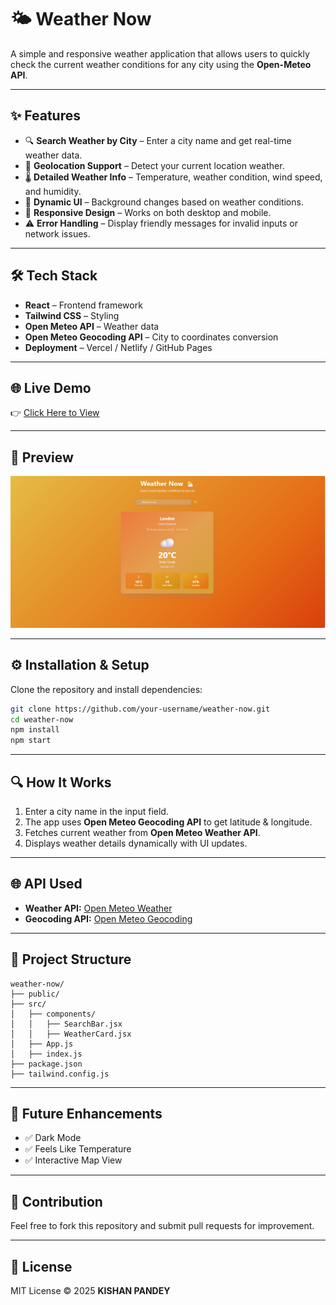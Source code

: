 # 🌤️ Weather Now

A simple and responsive weather application that allows users to quickly check the current weather conditions for any city using the **Open-Meteo API**.

---

## ✨ Features
- 🔍 **Search Weather by City** – Enter a city name and get real-time weather data.
- 📍 **Geolocation Support** – Detect your current location weather.
- 🌡️ **Detailed Weather Info** – Temperature, weather condition, wind speed, and humidity.
- 🎨 **Dynamic UI** – Background changes based on weather conditions.
- 📱 **Responsive Design** – Works on both desktop and mobile.
- ⚠️ **Error Handling** – Display friendly messages for invalid inputs or network issues.

---

## 🛠 Tech Stack
- **React** – Frontend framework  
- **Tailwind CSS** – Styling  
- **Open Meteo API** – Weather data  
- **Open Meteo Geocoding API** – City to coordinates conversion  
- **Deployment** – Vercel / Netlify / GitHub Pages  

---

## 🌐 Live Demo
👉 [Click Here to View](https://kishanpandeyproject.netlify.app/)

---

## 📸 Preview
![Weather Now Screenshot](./public/preview.png)


---

## ⚙️ Installation & Setup
Clone the repository and install dependencies:

```bash
git clone https://github.com/your-username/weather-now.git
cd weather-now
npm install
npm start
```

---

## 🔍 How It Works
1. Enter a city name in the input field.
2. The app uses **Open Meteo Geocoding API** to get latitude & longitude.
3. Fetches current weather from **Open Meteo Weather API**.
4. Displays weather details dynamically with UI updates.

---

## 🌐 API Used
- **Weather API:** [Open Meteo Weather](https://open-meteo.com/en/docs)
- **Geocoding API:** [Open Meteo Geocoding](https://open-meteo.com/en/docs/geocoding-api)

---

## 📂 Project Structure
```
weather-now/
├── public/
├── src/
│   ├── components/
│   │   ├── SearchBar.jsx
│   │   ├── WeatherCard.jsx
│   ├── App.js
│   ├── index.js
├── package.json
├── tailwind.config.js
```

---

## 🚀 Future Enhancements
- ✅ Dark Mode
- ✅ Feels Like Temperature
- ✅ Interactive Map View

---

## 🤝 Contribution
Feel free to fork this repository and submit pull requests for improvement.

---

## 📄 License
MIT License © 2025 **KISHAN PANDEY**

